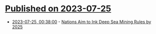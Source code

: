 # [Published on 2023-07-25](index.md)

* [2023-07-25, 00:38:00](https://soylentnews.org/article.pl?sid=23/07/24/0051252&from=rss) - [Nations Aim to Ink Deep Sea Mining Rules by 2025](https://soylentnews.org/article.pl?sid=23/07/24/0051252&from=rss)
